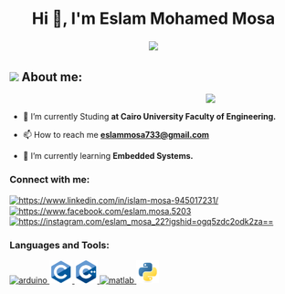 <h1 align="center">Hi 👋, I'm Eslam Mohamed Mosa</h1>
<h3 align="center"><a href="https://github.com/DenverCoder1/readme-typing-svg"><img src="https://readme-typing-svg.herokuapp.com?font=Time+New+Roman&color=cyan&size=25&center=true&vCenter=true&width=600&height=100&lines=Cairo+University+Student.;Undergraduate+Electrical+Engineer.;Power+Electornics+Specialized.;Embedded+Systems+Passionate.;Learn+Something+New+Every+Day.;Always+Keep+Going."></a>
</p>



## <picture><img src="https://media.giphy.com/media/M9gbBd9nbDrOTu1Mqx/giphy.gif" width="25px"></picture> **About me:**

<picture> <img align="right" src="https://media.giphy.com/media/3o7aD2saalBwwftBIY/giphy.gif" width="160px"></picture>

<br>



- 🔭 I’m currently Studing **at Cairo University Faculty of Engineering.**

- 📫 How to reach me **eslammosa733@gmail.com**

- 🌱 I’m currently learning **Embedded Systems.**

</p>
</p>
</p>
</p>
</p>
</p>


<h3 align="left">Connect with me:</h3>
<p align="left">
<a href="https://www.linkedin.com/in/islam-mosa-945017231/" target="blank"><img align="center" src="https://raw.githubusercontent.com/rahuldkjain/github-profile-readme-generator/master/src/images/icons/Social/linked-in-alt.svg" alt="https://www.linkedin.com/in/islam-mosa-945017231/" height="30" width="40" /></a>
<a href="https://www.facebook.com/eslam.mosa.5203" target="blank"><img align="center" src="https://raw.githubusercontent.com/rahuldkjain/github-profile-readme-generator/master/src/images/icons/Social/facebook.svg" alt="https://www.facebook.com/eslam.mosa.5203" height="30" width="40" /></a>
<a href="https://instagram.com/eslam_mosa_22?igshid=OGQ5ZDc2ODk2ZA==" target="blank"><img align="center" src="https://raw.githubusercontent.com/rahuldkjain/github-profile-readme-generator/master/src/images/icons/Social/instagram.svg" alt="https://instagram.com/eslam_mosa_22?igshid=ogq5zdc2odk2za==" height="30" width="40" /></a>
</p>
</p>
</p>
</p>
</p>
</p>
</p>





<h3 align="left">Languages and Tools:</h3>
<p align="left"> <a href="https://www.arduino.cc/" target="_blank" rel="noreferrer"> <img src="https://cdn.worldvectorlogo.com/logos/arduino-1.svg" alt="arduino" width="40" height="40"/> </a> <a href="https://www.cprogramming.com/" target="_blank" rel="noreferrer"> <img src="https://raw.githubusercontent.com/devicons/devicon/master/icons/c/c-original.svg" alt="c" width="40" height="40"/> </a> <a href="https://www.w3schools.com/cpp/" target="_blank" rel="noreferrer"> <img src="https://raw.githubusercontent.com/devicons/devicon/master/icons/cplusplus/cplusplus-original.svg" alt="cplusplus" width="40" height="40"/> </a> <a href="https://www.mathworks.com/" target="_blank" rel="noreferrer"> <img src="https://upload.wikimedia.org/wikipedia/commons/2/21/Matlab_Logo.png" alt="matlab" width="40" height="40"/> </a> <a href="https://www.python.org" target="_blank" rel="noreferrer"> <img src="https://raw.githubusercontent.com/devicons/devicon/master/icons/python/python-original.svg" alt="python" width="40" height="40"/> </a> </p>
